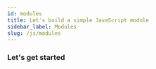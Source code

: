 ```yaml
---
id: modules
title: Let's build a simple JavaScript module
sidebar_label: Modules
slug: /js/modules
---
```


### Let's get started
